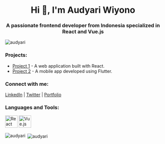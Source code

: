 <h1 align="center">Hi 👋, I'm Audyari Wiyono</h1>
<h3 align="center">A passionate frontend developer from Indonesia specialized in React and Vue.js</h3>

<p align="left"> <img src="https://komarev.com/ghpvc/?username=audyari&label=Profile%20views&color=0e75b6&style=flat" alt="audyari" /> </p>

<h3 align="left">Projects:</h3>
<ul>
  <li><a href="https://github.com/audyari/project1">Project 1</a> - A web application built with React.</li>
  <li><a href="https://github.com/audyari/project2">Project 2</a> - A mobile app developed using Flutter.</li>
</ul>

<h3 align="left">Connect with me:</h3>
<p align="left">
  <a href="https://www.linkedin.com/in/audyari" target="_blank">LinkedIn</a> |
  <a href="https://twitter.com/audyari" target="_blank">Twitter</a> |
  <a href="https://www.audyari.com" target="_blank">Portfolio</a>
</p>

<h3 align="left">Languages and Tools:</h3>
<p align="left">
  <img src="https://www.vectorlogo.zone/logos/reactjs/reactjs-ar21.svg" width="40" height="40" alt="React" />
  <img src="https://www.vectorlogo.zone/logos/vuejs/vuejs-ar21.svg" width="40" height="40" alt="Vue.js" />
  <!-- Add other icons similarly -->
</p>

<p><img align="left" src="https://github-readme-stats.vercel.app/api/top-langs?username=audyari&show_icons=true&locale=en&layout=compact" alt="audyari" /></p>
<p>&nbsp;<img align="center" src="https://github-readme-stats.vercel.app/api?username=audyari&show_icons=true&locale=en" alt="audyari" /></p>
